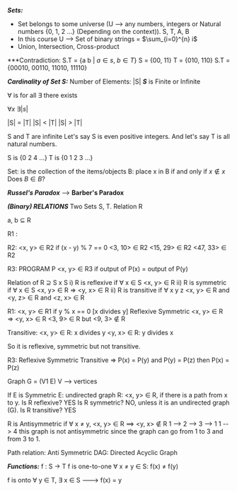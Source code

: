 ***Sets:***
- Set belongs to some universe (U --> any numbers, integers or Natural numbers {0, 1, 2 ...} (Depending on the context)).
S, T, A, B
- In this course U --> Set of binary strings = $\sum_{i=0}^{n} i$
- Union, Intersection, Cross-product



***Contradiction:
S.T = {a b | $a \in s$, $b \in T$}
S = {00, 11}
T = {010, 110}
S.T = {00010, 00110, 11010, 11110}

***Cardinality  of Set S:***
Number of Elements: |S|
***S*** is Finite or Infinite

$\forall$ is for all
$\exists$ there exists

$\forall x$
$\exists |s|$

|S| = |T|
|S| < |T|
|S| > |T|

S and T are infinite
Let's say S is even positive integers.
And let's say T is all natural numbers.

S is {0 2 4 ...}
T is {0 1 2 3 ...}

Set: is the collection of the items/objects 
B: place x in B if and only if $x \notin x$
Does $B \in B$?

***Russel's Paradox*** --> **Barber's Paradox**


***(Binary) RELATIONS***
Two Sets S, T.
Relation R

a, b $\subseteq$ R

R1 :

R2: 
<x, y> $\in$ R2
if (x - y) % 7 == 0
<3, 10> $\in$ R2
<15, 29> $\in$ R2
<47, 33> $\in$ R2

R3: PROGRAM P
<x, y> $\in$ R3 if output of P(x) = output of P(y) 

Relation of R $\supseteq$ S x S
i) R is reflexive if $\forall$ x $\in$ S 
<x, y> $\in$ R
ii) R is symmetric if $\forall$ x $\in$ S 
<x, y> $\in$ R => <y, x> $\in$ R 
ii) R is transitive if $\forall$ x y z 
<x, y> $\in$ R and <y, z> $\in$ R and <z, x> $\in$ R 

R1: <x, y> $\in$ R1 if y % x == 0 [x divides y]
Reflexive Symmetric
<x, y> $\in$ R => <y, x> $\in$ R
<3, 9> $\in$ R but <9, 3> $\notin$ R

Transitive: <x, y> $\in$ R: x divides y
<y, x> $\in$ R: y divides x

So it is reflexive, symmetric but not transitive.

R3:
Reflexive
Symmetric
Transitive => P(x) = P(y) and P(y) = P(z) then P(x) = P(z)

Graph G = (V1 E)
V --> vertices 

If E is Symmetric 
E: undirected graph
R: <x, y> $\in$ R, if there is a path from x to y.
Is R reflexive? YES
Is R symmetric? NO, unless it is an undirected graph (G).
Is R transitive? YES

R is Antisymmetric if $\forall$ x $\neq$ y,  <x, y> $\in$ R ==>  <y, x> $\notin$ R
 1 --> 2 --> 3 --> 1
 1 --> 4
this graph is not antisymmetric since the graph can go from 1 to 3 and from 3 to 1.

Path relation: Anti Symmetric
DAG: Directed Acyclic Graph

***Functions:***
f : S -> T
f is one-to-one 
$\forall$ x $\neq$ y $\in$ S: f(x) $\neq$ f(y)

f is onto 
$\forall$ y $\in$ T, $\exists$ x $\in$ S ---> f(x) = y





